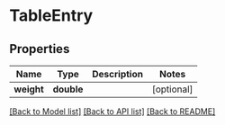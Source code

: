 # TableEntry

## Properties
Name | Type | Description | Notes
------------ | ------------- | ------------- | -------------
**weight** | **double** |  | [optional] 

[[Back to Model list]](../README.md#documentation-for-models) [[Back to API list]](../README.md#documentation-for-api-endpoints) [[Back to README]](../README.md)



